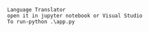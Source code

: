     Language Translator 
    open it in jupyter notebook or Visual Studio 
    To run-python .\app.py

